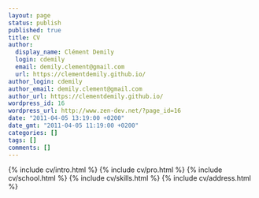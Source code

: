 ```yaml
---
layout: page
status: publish
published: true
title: CV
author:
  display_name: Clément Demily
  login: cdemily
  email: demily.clement@gmail.com
  url: https://clementdemily.github.io/
author_login: cdemily
author_email: demily.clement@gmail.com
author_url: https://clementdemily.github.io/
wordpress_id: 16
wordpress_url: http://www.zen-dev.net/?page_id=16
date: "2011-04-05 13:19:00 +0200"
date_gmt: "2011-04-05 11:19:00 +0200"
categories: []
tags: []
comments: []
---
```


<div class="hresume">
  {% include cv/intro.html %}
  {% include cv/pro.html %}
  {% include cv/school.html %}
  {% include cv/skills.html %}
  {% include cv/address.html %}
</div>
